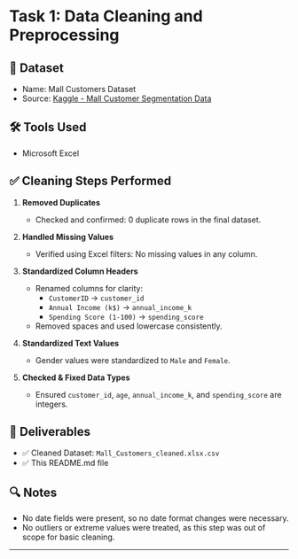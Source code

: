 # Task 1: Data Cleaning and Preprocessing

## 📁 Dataset
- Name: Mall Customers Dataset
- Source: [Kaggle - Mall Customer Segmentation Data](https://www.kaggle.com/vjchoudhary7/customer-segmentation-tutorial-in-python)

## 🛠 Tools Used
- Microsoft Excel

## ✅ Cleaning Steps Performed
1. **Removed Duplicates**  
   - Checked and confirmed: 0 duplicate rows in the final dataset.

2. **Handled Missing Values**  
   - Verified using Excel filters: No missing values in any column.

3. **Standardized Column Headers**  
   - Renamed columns for clarity:  
     - `CustomerID` → `customer_id`  
     - `Annual Income (k$)` → `annual_income_k`  
     - `Spending Score (1-100)` → `spending_score`  
   - Removed spaces and used lowercase consistently.

4. **Standardized Text Values**  
   - Gender values were standardized to `Male` and `Female`.

5. **Checked & Fixed Data Types**  
   - Ensured `customer_id`, `age`, `annual_income_k`, and `spending_score` are integers.

## 🧾 Deliverables
- ✅ Cleaned Dataset: `Mall_Customers_cleaned.xlsx.csv`
- ✅ This README.md file

## 🔍 Notes
- No date fields were present, so no date format changes were necessary.
- No outliers or extreme values were treated, as this step was out of scope for basic cleaning.

---
